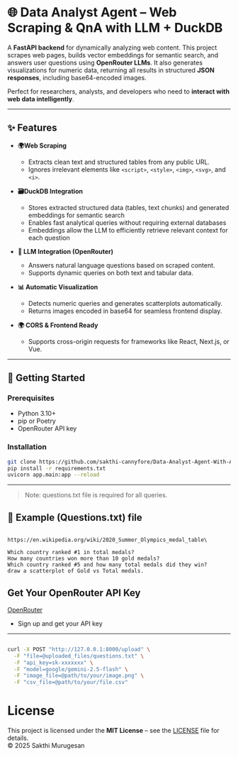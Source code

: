 # 🌐 Data Analyst Agent – Web Scraping & QnA with LLM + DuckDB

A **FastAPI backend** for dynamically analyzing web content. This project scrapes web pages, builds vector embeddings for semantic search, and answers user questions using **OpenRouter LLMs**. It also generates visualizations for numeric data, returning all results in structured **JSON responses**, including base64-encoded images.

Perfect for researchers, analysts, and developers who need to **interact with web data intelligently**.

---

## ✨ Features

- **🌍Web Scraping**

  - Extracts clean text and structured tables from any public URL.
  - Ignores irrelevant elements like `<script>`, `<style>`, `<img>`, `<svg>`, and `<i>`.

- **🗃DuckDB Integration**

  - Stores extracted structured data (tables, text chunks) and generated embeddings for semantic search
  - Enables fast analytical queries without requiring external databases
  - Embeddings allow the LLM to efficiently retrieve relevant context for each question

- **🧠 LLM Integration (OpenRouter)**

  - Answers natural language questions based on scraped content.
  - Supports dynamic queries on both text and tabular data.

- **📊 Automatic Visualization**

  - Detects numeric queries and generates scatterplots automatically.
  - Returns images encoded in base64 for seamless frontend display.

- **🌍 CORS & Frontend Ready**
  - Supports cross-origin requests for frameworks like React, Next.js, or Vue.

---

## 🚀 Getting Started

### Prerequisites

- Python 3.10+
- pip or Poetry
- OpenRouter API key

### Installation

```bash
git clone https://github.com/sakthi-cannyfore/Data-Analyst-Agent-With-AI.git
pip install -r requirements.txt
uvicorn app.main:app --reload


```

---

> Note: questions.txt file is required for all queries.

## 📝 Example (Questions.txt) file

```

https://en.wikipedia.org/wiki/2020_Summer_Olympics_medal_table\

Which country ranked #1 in total medals?
How many countries won more than 10 gold medals?
Which country ranked #5 and how many total medals did they win?
draw a scatterplot of Gold vs Total medals.

```

## Get Your OpenRouter API Key

[OpenRouter](https://openrouter.ai/)

- Sign up and get your API key

---

```bash

curl -X POST "http://127.0.0.1:8000/upload" \
  -F "file=@uploaded_files/questions.txt" \
  -F "api_key=sk-xxxxxxx" \
  -F "model=google/gemini-2.5-flash" \
  -F "image_file=@path/to/your/image.png" \
  -F "csv_file=@path/to/your/file.csv"

```

# License

This project is licensed under the **MIT License** – see the [LICENSE](LICENSE) file for details.  
© 2025 Sakthi Murugesan
